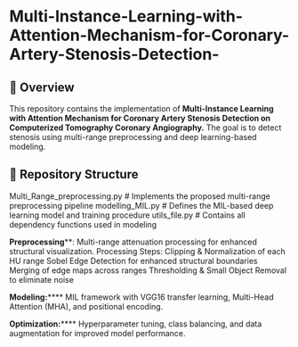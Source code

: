 # Multi-Instance-Learning-with-Attention-Mechanism-for-Coronary-Artery-Stenosis-Detection-

## 📌 Overview
This repository contains the implementation of **Multi-Instance Learning with Attention Mechanism for Coronary Artery Stenosis Detection on Computerized Tomography Coronary Angiography.** The goal is to detect stenosis using multi-range preprocessing and deep learning-based modeling.

## 📂 Repository Structure
Multi_Range_preprocessing.py # Implements the proposed multi-range preprocessing pipeline
modelling_MIL.py # Defines the MIL-based deep learning model and training procedure
utils_file.py # Contains all dependency functions used in modeling

**Preprocessing****: Multi-range attenuation processing for enhanced structural visualization. 
Processing Steps:
  Clipping & Normalization of each HU range
  Sobel Edge Detection for enhanced structural boundaries
  Merging of edge maps across ranges
  Thresholding & Small Object Removal to eliminate noise


**Modeling:****** MIL framework with VGG16 transfer learning, Multi-Head Attention (MHA), and positional encoding.

**Optimization:****** Hyperparameter tuning, class balancing, and data augmentation for improved model performance.





